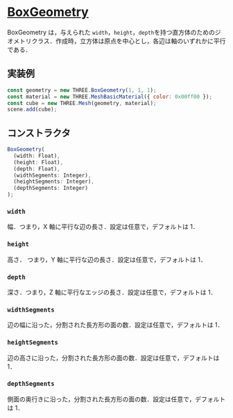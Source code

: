 # [BoxGeometry](https://threejs.org/docs/index.html#api/en/geometries/BoxGeometry)

BoxGeometry は，与えられた `width`，`height`，`depth`を持つ直方体のためのジオメトリクラス．作成時，立方体は原点を中心とし，各辺は軸のいずれかに平行である．

## 実装例

```js
const geometry = new THREE.BoxGeometry(1, 1, 1);
const material = new THREE.MeshBasicMaterial({ color: 0x00ff00 });
const cube = new THREE.Mesh(geometry, material);
scene.add(cube);
```

## コンストラクタ

```js
BoxGeometry(
  (width: Float),
  (height: Float),
  (depth: Float),
  (widthSegments: Integer),
  (heightSegments: Integer),
  (depthSegments: Integer)
);
```

### `width`

幅．つまり，X 軸に平行な辺の長さ．設定は任意で，デフォルトは 1．

### `height`

高さ． つまり，Y 軸に平行な辺の長さ．設定は任意で，デフォルトは 1．

### `depth`

深さ．つまり，Z 軸に平行なエッジの長さ．設定は任意で，デフォルトは 1．

### `widthSegments`

辺の幅に沿った，分割された長方形の面の数．設定は任意で，デフォルトは 1．

### `heightSegments`

辺の高さに沿った，分割された長方形の面の数．設定は任意で，デフォルトは 1．

### `depthSegments`

側面の奥行きに沿った，分割された長方形の面の数．設定は任意で，デフォルトは 1．
